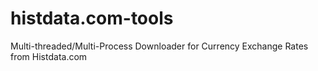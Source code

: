 # histdata.com-tools
Multi-threaded/Multi-Process Downloader for Currency Exchange Rates from Histdata.com
